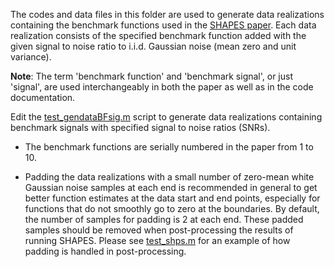 The codes and data files in this folder are used to generate data realizations containing the benchmark functions used in the [SHAPES paper](https://arxiv.org/abs/1907.12160). Each data realization consists of the specified benchmark function added with the given signal to noise ratio to i.i.d. Gaussian noise (mean zero and unit variance).

**Note**: The term 'benchmark function' and 'benchmark signal', or just 'signal', are used interchangeably in both the paper as well as in the code documentation.

Edit the [test_gendataBFsig.m](./test_gendataBFsig.m) script to generate data realizations containing benchmark signals with specified signal to noise ratios (SNRs). 

* The benchmark functions are serially numbered in the paper from 1 to 10. 

* Padding the data realizations with a small number of zero-mean white Gaussian noise samples at each end is recommended in general to get better function estimates at the data start and end points, especially for functions that do not smoothly go to zero at the boundaries. By default, the number of samples for padding is 2 at each end. These padded samples should be removed when post-processing the results of running SHAPES. Please see [test_shps.m](../test_shps.m) for an example of how padding is handled in post-processing.
